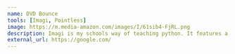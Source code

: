 ```yaml
---
name: DVD Bounce
tools: [Imagi, Pointless]
image: https://m.media-amazon.com/images/I/61sib4-FjRL.png
description: Imagi is my schools way of teaching python. It features a 8x8 grid where you can code in images. I used sensing to create realistic physics for a DVD bounce logo.
external_url: https://google.com/
---
```

